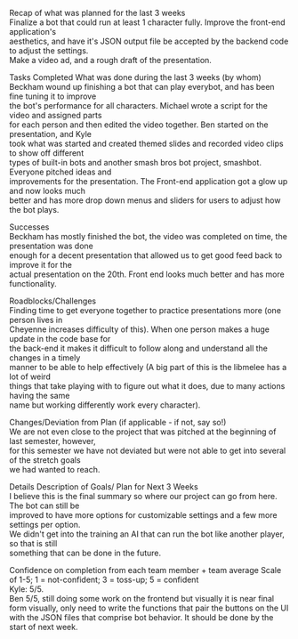 Recap of what was planned for the last 3 weeks  
Finalize a bot that could run at least 1 character fully. Improve the front-end application's  
aesthetics, and have it's JSON output file be accepted by the backend code to adjust the settings.  
Make a video ad, and a rough draft of the presentation. 

Tasks Completed What was done during the last 3 weeks (by whom)  
Beckham wound up finishing a bot that can play everybot, and has been fine tuning it to improve  
the bot's performance for all characters. Michael wrote a script for the video and assigned parts  
for each person and then edited the video together. Ben started on the presentation, and Kyle  
took what was started and created themed slides and recorded video clips to show off different  
types of built-in bots and another smash bros bot project, smashbot. Everyone pitched ideas and  
improvements for the presentation. The Front-end application got a glow up and now looks much  
better and has more drop down menus and sliders for users to adjust how the bot plays.

Successes  
Beckham has mostly finished the bot, the video was completed on time, the presentation was done  
enough for a decent presentation that allowed us to get good feed back to improve it for the  
actual presentation on the 20th. Front end looks much better and has more functionality.

Roadblocks/Challenges  
Finding time to get everyone together to practice presentations more (one person lives in  
Cheyenne increases difficulty of this). When one person makes a huge update in the code base for  
the back-end it makes it difficult to follow along and understand all the changes in a timely  
manner to be able to help effectively (A big part of this is the libmelee has a lot of weird  
things that take playing with to figure out what it does, due to many actions having the same  
name but working differently work every character). 

Changes/Deviation from Plan ​(if applicable - if not, say so!)  
We are not even close to the project that was pitched at the beginning of last semester, however,  
for this semester we have not deviated but were not able to get into several of the stretch goals  
we had wanted to reach.

Details Description of Goals/ Plan for ​Next 3 Weeks  
I believe this is the final summary so where our project can go from here. The bot can still be  
improved to have more options for customizable settings and a few more settings per option.  
We didn't get into the training an AI that can run the bot like another player, so that is still  
something that can be done in the future. 


Confidence on completion from each team member + team average Scale of 1-5; 1 = not-confident; 3 = toss-up; 5 = confident  
Kyle: 5/5.  
Ben 5/5, still doing some work on the frontend but visually it is near final form visually, only need to write the functions that pair the buttons on the UI with the JSON files that comprise bot behavior.  It should be done by the start of next week.
